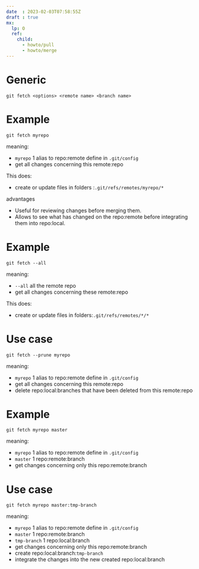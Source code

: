 ```yaml
---
date  : 2023-02-03T07:58:55Z
draft : true
mx:  
  lp: O
  ref:
    child:
      - howto/pull
      - howto/merge
---
```


# Generic
```shell
git fetch <options> <remote name> <branch name>
```
# Example
```shell
git fetch myrepo
```
meaning:
- `myrepo` 1 alias to repo:remote define in `.git/config`
- get all changes concerning this remote:repo

This does:
- create or update files in folders :`.git/refs/remotes/myrepo/*`

advantages
- Useful for reviewing changes before merging them.
- Allows to see what has changed on the repo:remote before integrating them into repo:local.

# Example
```shell
git fetch --all
```
meaning:
- `--all` all the remote repo
- get all changes concerning these remote:repo

This does:
- create or update files in folders:`.git/refs/remotes/*/*`

# Use case
```shell
git fetch --prune myrepo 
```
meaning:
- `myrepo` 1 alias to repo:remote define in `.git/config`
- get all changes concerning this remote:repo
- delete repo:local:branches that have been deleted from this remote:repo


# Example
```shell
git fetch myrepo master
```
meaning:
- `myrepo` 1 alias to repo:remote define in `.git/config`
- `master` 1 repo:remote:branch
- get changes concerning only this repo:remote:branch

# Use case
```shell
git fetch myrepo master:tmp-branch
```
meaning:
- `myrepo` 1 alias to repo:remote define in `.git/config`
- `master` 1 repo:remote:branch
- `tmp-branch` 1 repo:local:branch
- get changes concerning only this repo:remote:branch
- create repo:local:branch:`tmp-branch`
- integrate the changes into the new created repo:local:branch


